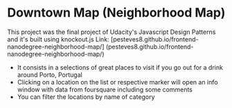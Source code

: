 # Downtown Map (Neighborhood Map)

This project was the final project of Udacity's Javascript Design Patterns and it's built using knockout.js
Link: [pesteves8.github.io/frontend-nanodegree-neighborhood-map/] (pesteves8.github.io/frontend-nanodegree-neighborhood-map/)

- It consists in a selections of great places to visit if you go out for a drink around Porto, Portugal
- Clicking on a location on the list or respective marker will open an info window with data from foursquare including some comments
- You can filter the locations by name of category
